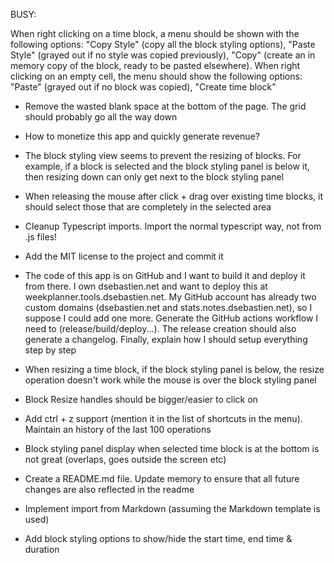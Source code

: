 BUSY:

When right clicking on a time block, a menu should be shown with the following options: "Copy Style" (copy all the block styling options), "Paste Style" (grayed out if no style was copied previously), "Copy" (create an in memory copy of the block, ready to be pasted elsewhere). When right clicking on an empty cell, the menu should show the following options: "Paste" (grayed out if no block was copied), "Create time block"

- Remove the wasted blank space at the bottom of the page. The grid should probably go all the way down

- How to monetize this app and quickly generate revenue?
- The block styling view seems to prevent the resizing of blocks. For example, if a block is selected and the block styling panel is below it, then resizing down can only get next to the block styling panel
- When releasing the mouse after click + drag over existing time blocks, it should select those that are completely in the selected area

- Cleanup Typescript imports. Import the normal typescript way, not from .js files!
- Add the MIT license to the project and commit it


- The code of this app is on GitHub and I want to build it and deploy it from there. I own dsebastien.net and want to deploy this at weekplanner.tools.dsebastien.net. My GitHub account has already two custom domains (dsebastien.net and stats.notes.dsebastien.net), so I suppose I could add one more. Generate the GitHub actions workflow I need to (release/build/deploy...). The release creation should also generate a changelog. Finally, explain how I should setup everything step by step

- When resizing a time block, if the block styling panel is below, the resize operation doesn't work while the mouse is over the block styling panel
- Block Resize handles should be bigger/easier to click on
- Add ctrl + z support (mention it in the list of shortcuts in the menu). Maintain an history of the last 100 operations
- Block styling panel display when selected time block is at the bottom is not great (overlaps, goes outside the screen etc)
- Create a README.md file. Update memory to ensure that all future changes are also reflected in the readme
- Implement import from Markdown (assuming the Markdown template is used)
- Add block styling options to show/hide the start time, end time & duration

